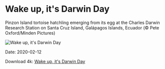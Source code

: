 # Wake up, it's Darwin Day

Pinzon Island tortoise hatchling emerging from its egg at the Charles Darwin Research Station on Santa Cruz Island, Galápagos Islands, Ecuador (© Pete Oxford/Minden Pictures)

![Wake up, it's Darwin Day](https://bing.com/th?id=OHR.PinzonIslandTortoise_EN-US4325314925_UHD.jpg&rf=LaDigue_UHD.jpg&pid=hp&w=1024&h=576)

Date: 2020-02-12

Download 4k: [Wake up, it's Darwin Day](https://bing.com/th?id=OHR.PinzonIslandTortoise_EN-US4325314925_UHD.jpg&rf=LaDigue_UHD.jpg&pid=hp&w=3840&h=2160)

